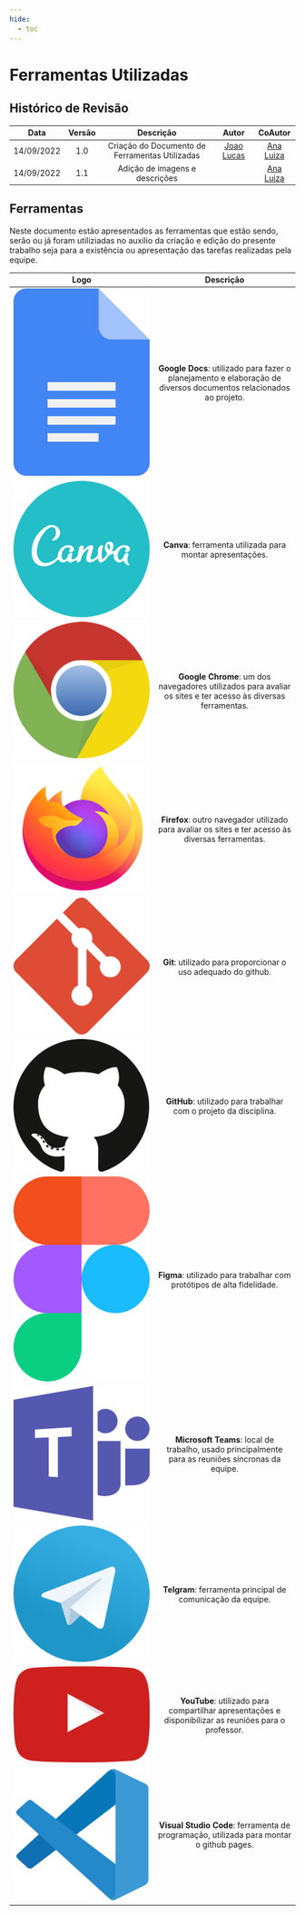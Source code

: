 ```yaml
---
hide:
  - toc
---
```

# Ferramentas Utilizadas

## Histórico de Revisão

|Data|Versão|Descrição|Autor|CoAutor|
| :----------: | :------: | :-----------: | :---------: |:---------: |
|14/09/2022|1.0|Criação do Documento de Ferramentas Utilizadas| [Joao Lucas](https://github.com/HacKairos)|[Ana Luiza](https://github.com/AnHoff)
|14/09/2022|1.1|Adição de imagens e descrições| |[Ana Luiza](https://github.com/AnHoff)|[Joao Lucas](https://github.com/HacKairos)

## Ferramentas

Neste documento estão apresentados as ferramentas que estão sendo, serão ou já foram utiliziadas no auxilio da criação e edição do presente trabalho seja para a existência ou apresentação das tarefas realizadas pela equipe.

|Logo|Descrição|
|:--:|:----------------------------------:|
|![Docs](../assets/ferramentas-logo/docs.svg) | **Google Docs**: utilizado para fazer o planejamento e elaboração de diversos documentos relacionados ao projeto. |
|![Canva](../assets/ferramentas-logo/canva.svg) | **Canva**: ferramenta utilizada para montar apresentações. |
|![Chrome](../assets/ferramentas-logo/chrome.svg) | **Google Chrome**: um dos navegadores utilizados para avaliar os sites e ter acesso às diversas ferramentas. |
|![Firefox](../assets/ferramentas-logo/firefox.svg) | **Firefox**: outro navegador utilizado para avaliar os sites e ter acesso às diversas ferramentas.|
|![Git](../assets/ferramentas-logo/git.svg) | **Git**: utilizado para proporcionar o uso adequado do github. |
|![Github](../assets/ferramentas-logo/github.svg) | **GitHub**: utilizado para trabalhar com o projeto da disciplina. |
|![Figma](../assets/ferramentas-logo/figma.svg) | **Figma**: utilizado para trabalhar com protótipos de alta fidelidade. |
|![Teams](../assets/ferramentas-logo/microsoft-teams.svg) | **Microsoft Teams**: local de trabalho, usado principalmente para as reuniões síncronas da equipe. |
|![Telgram](../assets/ferramentas-logo/telegram.svg) | **Telgram**: ferramenta principal de comunicação da equipe. |
|![Youtube](../assets/ferramentas-logo/youtube.svg) | **YouTube**: utilizado para compartilhar apresentações e disponibilizar as reuniões para o professor. |
|![Visual Studio Code](../assets/ferramentas-logo/visual-studio-code.svg) | **Visual Studio Code**: ferramenta de programação, utilizada para montar o github pages. |
